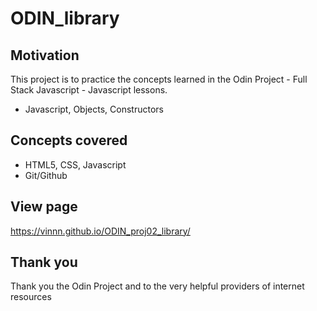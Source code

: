 # ODIN_library

## Motivation
This project is to practice the concepts learned in the Odin Project - Full Stack Javascript - Javascript lessons.
- Javascript, Objects, Constructors

## Concepts covered
- HTML5, CSS, Javascript
- Git/Github

## View page
https://vinnn.github.io/ODIN_proj02_library/

## Thank you
Thank you the Odin Project
and to the very helpful providers of internet resources 

